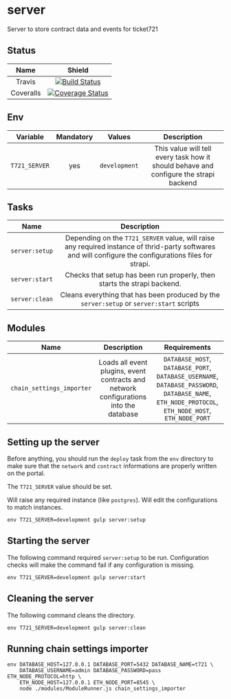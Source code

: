 # server
Server to store contract data and events for ticket721

## Status

| Name | Shield |
| :---: | :----: |
| Travis | [![Build Status](https://travis-ci.org/ticket721/server.svg?branch=develop)](https://travis-ci.org/ticket721/server) |
| Coveralls | [![Coverage Status](https://coveralls.io/repos/github/ticket721/server/badge.svg?branch=develop)](https://coveralls.io/github/ticket721/server?branch=develop) |

## Env

| Variable | Mandatory | Values | Description |
| :---: | :---: | :---: | :---: |
| `T721_SERVER` | yes | `development` | This value will tell every task how it should behave and configure the strapi backend |

## Tasks

| Name | Description |
| :---: | :---------: |
| `server:setup` | Depending on the `T721_SERVER` value, will raise any required instance of thrid-party softwares and will configure the configurations files for strapi. |
| `server:start` | Checks that setup has been run properly, then starts the strapi backend. |
| `server:clean` | Cleans everything that has been produced by the `server:setup` or `server:start` scripts |

## Modules

| Name | Description | Requirements |
| :---: | :---: | :---: |
| `chain_settings_importer` | Loads all event plugins, event contracts and network configurations into the database | `DATABASE_HOST`, `DATABASE_PORT`, `DATABASE_USERNAME`, `DATABASE_PASSWORD`, `DATABASE_NAME`, `ETH_NODE_PROTOCOL`, `ETH_NODE_HOST`, `ETH_NODE_PORT` |

## Setting up the server

Before anything, you should run the `deploy` task from the `env` directory to make sure that the `network` and `contract` informations are properly written on the portal.

The `T721_SERVER` value should be set.

Will raise any required instance (like `postgres`). Will edit the configurations to match instances.

```shell
env T721_SERVER=development gulp server:setup
```

## Starting the server

The following command required `server:setup` to be run.
Configuration checks will make the command fail if any configuration is missing.

```shell
env T721_SERVER=development gulp server:start
```

## Cleaning the server

The following command cleans the directory.

```shell
env T721_SERVER=development gulp server:clean
```

## Running chain settings importer

```shell
env DATABASE_HOST=127.0.0.1 DATABASE_PORT=5432 DATABASE_NAME=t721 \
    DATABASE_USERNAME=admin DATABASE_PASSWORD=pass ETH_NODE_PROTOCOL=http \
    ETH_NODE_HOST=127.0.0.1 ETH_NODE_PORT=8545 \
    node ./modules/ModuleRunner.js chain_settings_importer
```

